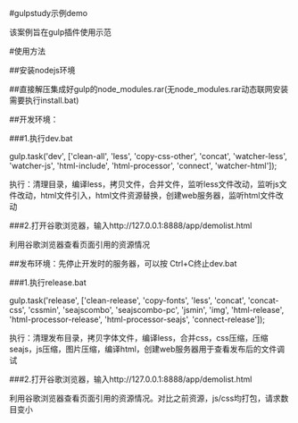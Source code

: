 #gulpstudy示例demo

该案例旨在gulp插件使用示范

#使用方法

##安装nodejs环境

##直接解压集成好gulp的node_modules.rar(无node_modules.rar动态联网安装需要执行install.bat)

##开发环境：

###1.执行dev.bat

gulp.task('dev', ['clean-all', 'less', 'copy-css-other', 'concat', 'watcher-less', 'watcher-js', 'html-include', 'html-processor', 'connect', 'watcher-html']);

执行：清理目录，编译less，拷贝文件，合并文件，监听less文件改动，监听js文件改动，html文件引入，html文件资源替换，创建web服务器，监听html文件改动

###2.打开谷歌浏览器，输入http://127.0.0.1:8888/app/demolist.html

利用谷歌浏览器查看页面引用的资源情况

##发布环境：先停止开发时的服务器，可以按 Ctrl+C终止dev.bat

###1.执行release.bat

gulp.task('release', ['clean-release', 'copy-fonts', 'less', 'concat', 'concat-css', 'cssmin', 'seajscombo', 'seajscombo-pc', 'jsmin', 'img', 'html-release', 'html-processor-release', 'html-processor-seajs', 'connect-release']);

执行：清理发布目录，拷贝字体文件，编译less，合并css，css压缩，压缩seajs，js压缩，图片压缩，编译html，创建web服务器用于查看发布后的文件调试

###2.打开谷歌浏览器，输入http://127.0.0.1:8888/app/demolist.html

利用谷歌浏览器查看页面引用的资源情况。对比之前资源，js/css均打包，请求数目变小
